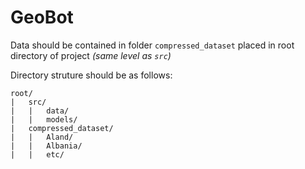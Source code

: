 # GeoBot

Data should be contained in folder `compressed_dataset` placed in root directory
of project *(same level as `src`)*

Directory struture should be as follows:

```
root/
|   src/
|   |   data/
|   |   models/
|   compressed_dataset/
|   |   Aland/
|   |   Albania/
|   |   etc/
```